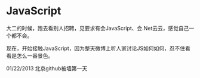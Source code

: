 JavaScript
==========


大二的时候，跑去看别人招聘，见要求有会JavaScript、会.Net云云，感觉自己一个都不会。

现在，开始接触JavaScript，因为整天微博上听人家讨论JS如何如何，忍不住看看是怎么一番景色。

01/22/2013  北京github被墙第一天
